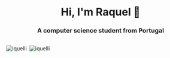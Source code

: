 
<h1 align="center">Hi, I'm Raquel 👋</h1>
<h3 align="center">A computer science student from Portugal</h3>
<div style="display: flex; flex-direction: row;">

<p>&nbsp;<img align="left" src="https://github-readme-stats.vercel.app/api?username=iquelli&show_icons=true&theme=tokyonight&locale=en" alt="iquelli" /></p>

<p><img align="left" src="https://github-readme-stats.vercel.app/api/top-langs?username=iquelli&show_icons=true&theme=tokyonight&locale=en&layout=compact" alt="iquelli" /></p>

